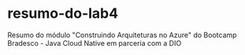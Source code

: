 # resumo-do-lab4
Resumo do módulo "Construindo Arquiteturas no Azure" do Bootcamp Bradesco - Java Cloud Native em parceria com a DIO
